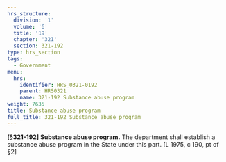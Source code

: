 ```yaml
---
hrs_structure:
  division: '1'
  volume: '6'
  title: '19'
  chapter: '321'
  section: 321-192
type: hrs_section
tags:
  - Government
menu:
  hrs:
    identifier: HRS_0321-0192
    parent: HRS0321
    name: 321-192 Substance abuse program
weight: 7635
title: Substance abuse program
full_title: 321-192 Substance abuse program
---
```

**[§321-192] Substance abuse program.** The department shall establish a substance abuse program in the State under this part. [L 1975, c 190, pt of §2]